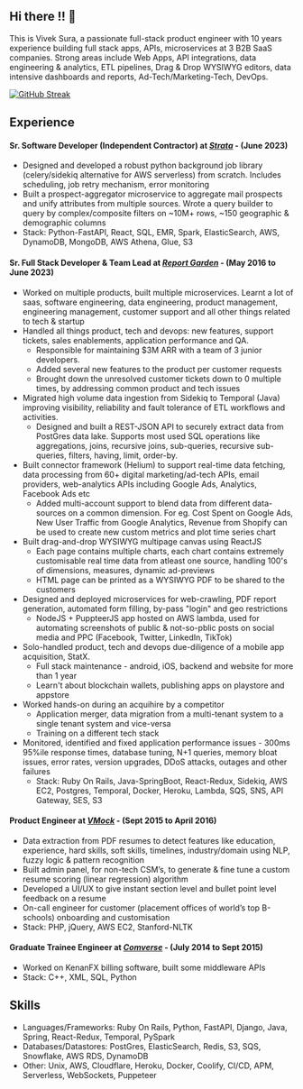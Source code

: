 ## Hi there !! 👋

This is Vivek Sura, a passionate full-stack product engineer with 10 years experience building full stack apps, APIs, microservices at 3 B2B SaaS companies. Strong areas include Web Apps, API integrations, data engineering & analytics, ETL pipelines, Drag & Drop WYSIWYG editors, data intensive dashboards and reports, Ad-Tech/Marketing-Tech, DevOps.  

[![GitHub Streak](https://streak-stats.demolab.com?user=viveksura&theme=catppuccin-macchiato&hide_border=true&date_format=j%20M%5B%20Y%5D)](https://git.io/streak-stats)


## Experience

#### Sr. Software Developer (Independent Contractor) at **_[Strata](https://gostrata.com/)_** - (June 2023)
- Designed and developed a robust python background job library (celery/sidekiq alternative for AWS serverless) from scratch. Includes scheduling, job retry mechanism, error monitoring
- Built a prospect-aggregator microservice to aggregate mail prospects and unify attributes from multiple sources. Wrote a query builder to query by complex/composite filters on ~10M+ rows, ~150 geographic & demographic columns
- Stack: Python-FastAPI, React, SQL, EMR, Spark, ElasticSearch, AWS, DynamoDB, MongoDB, AWS Athena, Glue, S3

#### Sr. Full Stack Developer & Team Lead at **_[Report Garden](https://reportgarden.com/)_** - (May 2016 to June 2023)
- Worked on multiple products, built multiple microservices. Learnt a lot of saas, software engineering, data engineering, product management, engineering management, customer support and all other things related to tech & startup
- Handled all things product, tech and devops: new features, support tickets, sales enablements, application performance and QA.
  - Responsible for maintaining $3M ARR with a team of 3 junior developers.
  - Added several new features to the product per customer requests
  - Brought down the unresolved customer tickets down to 0 multiple times, by addressing common product and tech issues
- Migrated high volume data ingestion from Sidekiq to Temporal (Java) improving visibility, reliability and fault tolerance of ETL workflows and activities.
    - Designed and built a REST-JSON API to securely extract data from PostGres data lake. Supports most used SQL operations like aggregations, joins, recursive joins, sub-queries, recursive sub-queries, filters, having, limit, order-by.
- Built connector framework (Helium) to support real-time data fetching, data processing from 60+ digital marketing/ad-tech APIs, email providers, web-analytics APIs including Google Ads, Analytics, Facebook Ads etc
    - Added multi-account support to blend data from different data-sources on a common dimension. For eg. Cost Spent on Google Ads, New User Traffic from Google Analytics, Revenue from Shopify can be used to create new custom metrics and plot time series chart
- Built drag-and-drop WYSIWYG multipage canvas using ReactJS
    - Each page contains multiple charts, each chart contains extremely customisable real time data from atleast one source, handling 100's of dimensions, measures, dynamic ad-previews
    - HTML page can be printed as a WYSIWYG PDF to be shared to the customers
- Designed and deployed microservices for web-crawling, PDF report generation, automated form filling, by-pass "login" and geo restrictions
    - NodeJS + PuppteerJS app hosted on AWS lambda, used for automating screenshots of public & not-so-pblic posts on social media and PPC (Facebook, Twitter, LinkedIn, TikTok)
- Solo-handled product, tech and devops due-diligence of a mobile app acquisition, StatX. 
    - Full stack maintenance - android, iOS, backend and website for more than 1 year
    - Learn't about blockchain wallets, publishing apps on playstore and appstore
- Worked hands-on during an acquihire by a competitor
    - Application merger, data migration from a multi-tenant system to a single tenant system and vice-versa
    - Training on a different tech stack
- Monitored, identified and fixed application performance issues - 300ms 95%ile response times, database tuning, N+1 queries, memory bloat issues, error rates, version upgrades, DDoS attacks, outages and other failures
    - Stack: Ruby On Rails, Java-SpringBoot, React-Redux, Sidekiq, AWS EC2, Postgres, Temporal, Docker, Heroku, Lambda, SQS, SNS, API Gateway, SES, S3 

#### Product Engineer at **_[VMock](https://vmock.com/)_** - (Sept 2015 to April 2016)
- Data extraction from PDF resumes to detect features like education, experience, hard skills, soft skills, timelines, industry/domain using NLP, fuzzy logic & pattern recognition
- Built admin panel, for non-tech CSM’s, to generate & fine tune a custom resume scoring (linear regression) algorithm
- Developed a UI/UX to give instant section level and bullet point level feedback on a resume
- On-call engineer for customer (placement offices of world’s top B-schools) onboarding and customisation
- Stack: PHP, jQuery, AWS EC2, Stanford-NLTK
 
#### Graduate Trainee Engineer at **_[Comverse](https://comverse.com/)_** - (July 2014 to Sept 2015)
- Worked on KenanFX billing software, built some middleware APIs
- Stack: C++, XML, SQL, Python
 
## Skills
- Languages/Frameworks: Ruby On Rails, Python, FastAPI, Django, Java, Spring,  React-Redux, Temporal, PySpark
- Databases/Datastores: PostGres, ElasticSearch, Redis, S3, SQS, Snowflake, AWS RDS, DynamoDB
- Other: Unix, AWS, Cloudflare, Heroku, Docker, Coolify, CI/CD, APM, Serverless, WebSockets, Puppeteer
